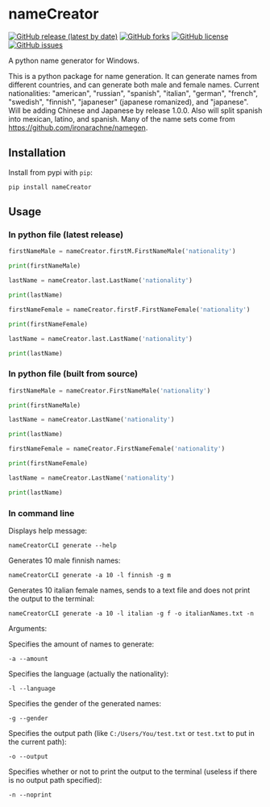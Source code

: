 # nameCreator
[![GitHub release (latest by date)](https://img.shields.io/github/v/release/JHudd435/nameCreator?style=for-the-badge)](https://github.com/JHudd435/nameCreator/releases/)
[![GitHub forks](https://img.shields.io/github/forks/JHudd435/nameCreator?style=for-the-badge)](https://github.com/JHudd435/nameCreator/network/members)
[![GitHub license](https://img.shields.io/github/license/JHudd435/nameCreator?style=for-the-badge)](https://github.com/JHudd435/nameCreator/blob/main/LICENSE)
[![GitHub issues](https://img.shields.io/github/issues/JHudd435/nameCreator?style=for-the-badge)](https://github.com/JHudd435/nameCreator/issues)

A python name generator for Windows.

This is a python package for name generation. It can generate names from different countries, and can generate both male and female names.
Current nationalities: "american", "russian", "spanish", "italian", "german", "french", "swedish", "finnish", "japaneser" (japanese romanized), and "japanese". Will be adding Chinese and Japanese by release 1.0.0. Also will split spanish into mexican, latino, and spanish.
Many of the name sets come from https://github.com/ironarachne/namegen.

## Installation
Install from pypi with `pip`:
```shell
pip install nameCreator
```
## Usage

### In python file (latest release)
```python
firstNameMale = nameCreator.firstM.FirstNameMale('nationality')

print(firstNameMale)

lastName = nameCreator.last.LastName('nationality')

print(lastName)

firstNameFemale = nameCreator.firstF.FirstNameFemale('nationality')

print(firstNameFemale)

lastName = nameCreator.last.LastName('nationality')

print(lastName)
```

### In python file (built from source)
```python
firstNameMale = nameCreator.FirstNameMale('nationality')

print(firstNameMale)

lastName = nameCreator.LastName('nationality')

print(lastName)

firstNameFemale = nameCreator.FirstNameFemale('nationality')

print(firstNameFemale)

lastName = nameCreator.LastName('nationality')

print(lastName)
```

### In command line

Displays help message:

```shell
nameCreatorCLI generate --help
```

Generates 10 male finnish names:

```shell
nameCreatorCLI generate -a 10 -l finnish -g m
```

Generates 10 italian female names, sends to a text file and does not print the output to the terminal:

```shell
nameCreatorCLI generate -a 10 -l italian -g f -o italianNames.txt -n
```

Arguments:

Specifies the amount of names to generate:

```shell
-a --amount
```

Specifies the language (actually the nationality):

```shell
-l --language
```

Specifies the gender of the generated names:

```shell
-g --gender
```

Specifies the output path (like `C:/Users/You/test.txt` or `test.txt` to put in the current path):

```shell
-o --output
```

Specifies whether or not to print the output to the terminal (useless if there is no output path specified):

```shell
-n --noprint
```

